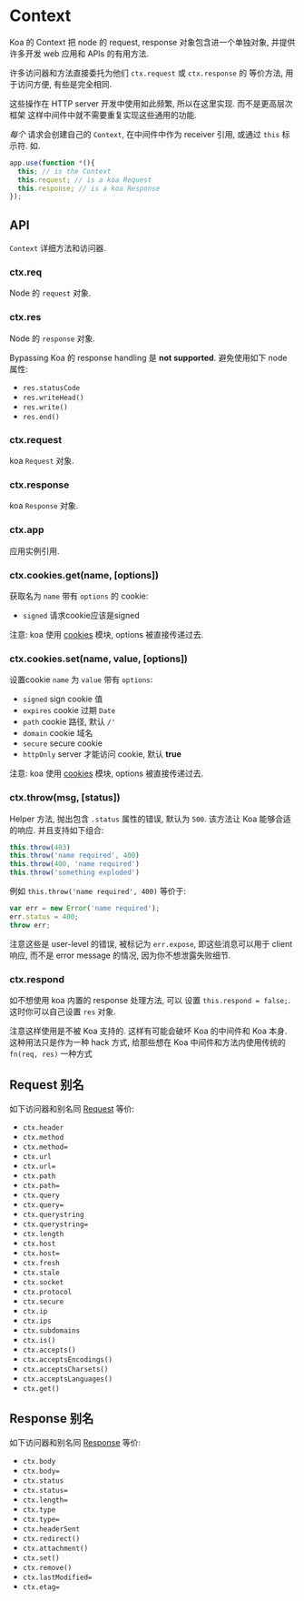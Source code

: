 # Context

  Koa 的 Context 把 node 的 request, response 对象包含进一个单独对象, 并提供许多开发 web 应用和 APIs 的有用方法.

  许多访问器和方法直接委托为他们 `ctx.request` 或 `ctx.response` 的
  等价方法, 用于访问方便, 有些是完全相同.

  这些操作在 HTTP server 开发中使用如此频繁, 所以在这里实现.
  而不是更高层次框架 这样中间件中就不需要重复实现这些通用的功能.

  _每个_ 请求会创建自己的 `Context`, 在中间件中作为 receiver 引用, 或通过 `this` 标示符. 如.

```js
app.use(function *(){
  this; // is the Context
  this.request; // is a koa Request
  this.response; // is a koa Response
});
```

## API

  `Context` 详细方法和访问器.

### ctx.req

  Node 的 `request` 对象.

### ctx.res

  Node 的 `response` 对象.

  Bypassing Koa 的 response handling 是 __not supported__. 避免使用如下 node 属性:

- `res.statusCode`
- `res.writeHead()`
- `res.write()`
- `res.end()`

### ctx.request

  koa `Request` 对象.

### ctx.response

  koa `Response` 对象.

### ctx.app

  应用实例引用.

### ctx.cookies.get(name, [options])

  获取名为 `name` 带有 `options` 的 cookie:

 - `signed` 请求cookie应该是signed

注意: koa 使用 [cookies](https://github.com/jed/cookies) 模块, options 被直接传递过去.

### ctx.cookies.set(name, value, [options])

  设置cookie `name` 为 `value` 带有 `options`:

 - `signed` sign cookie 值
 - `expires` cookie 过期 `Date`
 - `path` cookie 路径, 默认 `/'`
 - `domain` cookie 域名
 - `secure` secure cookie
 - `httpOnly` server 才能访问 cookie, 默认 __true__ 

注意: koa 使用 [cookies](https://github.com/jed/cookies) 模块, options 被直接传递过去.

### ctx.throw(msg, [status])

  Helper 方法, 抛出包含 `.status` 属性的错误, 默认为 `500`. 该方法让 Koa 能够合适的响应.
  并且支持如下组合:

```js
this.throw(403)
this.throw('name required', 400)
this.throw(400, 'name required')
this.throw('something exploded')
```

  例如 `this.throw('name required', 400)` 等价于:

```js
var err = new Error('name required');
err.status = 400;
throw err;
```

  注意这些是 user-level 的错误, 被标记为 `err.expose`, 即这些消息可以用于 client 响应,
  而不是 error message 的情况, 因为你不想泄露失败细节.


### ctx.respond

  如不想使用 koa 内置的 response 处理方法, 可以 设置 `this.respond = false;`. 这时你可以自己设置 `res` 对象.

  注意这样使用是不被 Koa 支持的. 这样有可能会破坏 Koa 的中间件和 Koa 本身. 这种用法只是作为一种 hack 方式, 给那些想在 Koa 中间件和方法内使用传统的`fn(req, res)` 一种方式


## Request 别名

  如下访问器和别名同 [Request](#request) 等价:

  - `ctx.header`
  - `ctx.method`
  - `ctx.method=`
  - `ctx.url`
  - `ctx.url=`
  - `ctx.path`
  - `ctx.path=`
  - `ctx.query`
  - `ctx.query=`
  - `ctx.querystring`
  - `ctx.querystring=`
  - `ctx.length`
  - `ctx.host`
  - `ctx.host=`
  - `ctx.fresh`
  - `ctx.stale`
  - `ctx.socket`
  - `ctx.protocol`
  - `ctx.secure`
  - `ctx.ip`
  - `ctx.ips`
  - `ctx.subdomains`
  - `ctx.is()`
  - `ctx.accepts()`
  - `ctx.acceptsEncodings()`
  - `ctx.acceptsCharsets()`
  - `ctx.acceptsLanguages()`
  - `ctx.get()`

## Response 别名

  如下访问器和别名同 [Response](#response) 等价:

  - `ctx.body`
  - `ctx.body=`
  - `ctx.status`
  - `ctx.status=`
  - `ctx.length=`
  - `ctx.type`
  - `ctx.type=`
  - `ctx.headerSent`
  - `ctx.redirect()`
  - `ctx.attachment()`
  - `ctx.set()`
  - `ctx.remove()`
  - `ctx.lastModified=`
  - `ctx.etag=`
